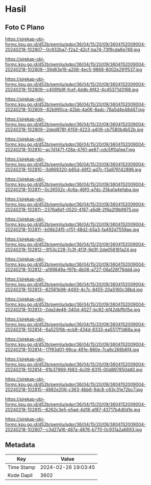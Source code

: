 # Hasil

## Foto C Plano

https://sirekap-obj-formc.kpu.go.id/d52b/pemilu/pdpr/36/04/15/20/09/3604152009004-20240218-102807--0c932ba7-f2a2-42cf-ba74-73f9cda6e749.jpg

https://sirekap-obj-formc.kpu.go.id/d52b/pemilu/pdpr/36/04/15/20/09/3604152009004-20240218-102808--39d63e19-a206-4ec5-9868-8002e291f537.jpg

https://sirekap-obj-formc.kpu.go.id/d52b/pemilu/pdpr/36/04/15/20/09/3604152009004-20240218-102809--c406fb9f-fcef-4ddb-8f42-4c45371d3168.jpg

https://sirekap-obj-formc.kpu.go.id/d52b/pemilu/pdpr/36/04/15/20/09/3604152009004-20240218-102809--82b990ca-42bb-4a06-8adc-78a5d4e48d47.jpg

https://sirekap-obj-formc.kpu.go.id/d52b/pemilu/pdpr/36/04/15/20/09/3604152009004-20240218-102809--2ded878f-6159-4223-a409-cb7580b4b52b.jpg

https://sirekap-obj-formc.kpu.go.id/d52b/pemilu/pdpr/36/04/15/20/09/3604152009004-20240218-102810--ac7d1471-f28a-4761-ae87-cdc5ff0a1ee7.jpg

https://sirekap-obj-formc.kpu.go.id/d52b/pemilu/pdpr/36/04/15/20/09/3604152009004-20240218-102810--3d969320-b65d-49f2-ad7c-f3a976142896.jpg

https://sirekap-obj-formc.kpu.go.id/d52b/pemilu/pdpr/36/04/15/20/09/3604152009004-20240218-102811--0c26552c-4c6a-46f0-a7dc-25ba1a4efaba.jpg

https://sirekap-obj-formc.kpu.go.id/d52b/pemilu/pdpr/36/04/15/20/09/3604152009004-20240218-102811--2376a8d1-0520-4167-a5d8-2f6a2f9b9975.jpg

https://sirekap-obj-formc.kpu.go.id/d52b/pemilu/pdpr/36/04/15/20/09/3604152009004-20240218-102811--b06b24f5-cf51-48d2-b5a3-fa492d7559ae.jpg

https://sirekap-obj-formc.kpu.go.id/d52b/pemilu/pdpr/36/04/15/20/09/3604152009004-20240218-102812--3f53c228-7c3f-4f3f-9d3f-2de056181a24.jpg

https://sirekap-obj-formc.kpu.go.id/d52b/pemilu/pdpr/36/04/15/20/09/3604152009004-20240218-102812--a199849a-f97b-4b06-a727-06a128f79dd4.jpg

https://sirekap-obj-formc.kpu.go.id/d52b/pemilu/pdpr/36/04/15/20/09/3604152009004-20240218-102813--82561b98-4493-4c7c-8455-20a5160c38bd.jpg

https://sirekap-obj-formc.kpu.go.id/d52b/pemilu/pdpr/36/04/15/20/09/3604152009004-20240218-102813--2da2de46-340d-4027-bc82-bf42dbffb15e.jpg

https://sirekap-obj-formc.kpu.go.id/d52b/pemilu/pdpr/36/04/15/20/09/3604152009004-20240218-102814--6a525f9b-ecb8-434d-8333-ea5517f1d66a.jpg

https://sirekap-obj-formc.kpu.go.id/d52b/pemilu/pdpr/36/04/15/20/09/3604152009004-20240218-102814--17f93d01-99ca-491e-880e-7ca6c266b6f4.jpg

https://sirekap-obj-formc.kpu.go.id/d52b/pemilu/pdpr/36/04/15/20/09/3604152009004-20240218-102814--91b37969-f683-4c09-8315-00d897850d40.jpg

https://sirekap-obj-formc.kpu.go.id/d52b/pemilu/pdpr/36/04/15/20/09/3604152009004-20240218-102815--4882e206-c363-4bb6-9dc8-c63c31e72bc7.jpg

https://sirekap-obj-formc.kpu.go.id/d52b/pemilu/pdpr/36/04/15/20/09/3604152009004-20240218-102815--8262c3e5-e5ad-4d18-af87-43717b4d0d1e.jpg

https://sirekap-obj-formc.kpu.go.id/d52b/pemilu/pdpr/36/04/15/20/09/3604152009004-20240218-102807--c3d27a16-487a-4876-b770-0c931a2a6693.jpg


## Metadata

| Key        | Value               |
| ---------- | ------------------- |
| Time Stamp | 2024-02-26 19:03:45 |
| Kode Dapil | 3602                |



